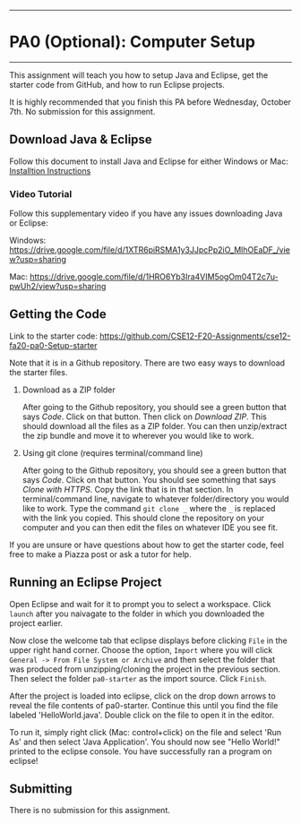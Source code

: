 
---
# PA0 (Optional): Computer Setup
---

This assignment will teach you how to setup Java and Eclipse, get the starter code from GitHub, and how to run Eclipse projects.

It is highly recommended that you finish this PA before Wednesday, October 7th. No submission for this assignment.

## Download Java & Eclipse

Follow this document to install Java and Eclipse for either Windows or Mac: <a target="_blank" href="https://docs.google.com/document/d/1wiWmSw-t3PIkFtu4hDhAmWykpleA3h-he3AaDb1Fq4A/edit?usp=sharing">Installtion Instructions</a>

### Video Tutorial
Follow this supplementary video if you have any issues downloading Java or Eclipse:

Windows: <a href="https://drive.google.com/file/d/1XTR6piRSMA1y3JJpcPp2iO_MlhOEaDF_/view?usp=sharing" target="_blank">https://drive.google.com/file/d/1XTR6piRSMA1y3JJpcPp2iO_MlhOEaDF_/view?usp=sharing</a>
   
   Mac: <a href="https://drive.google.com/file/d/1HRO6Yb3Ira4VIM5ogOm04T2c7u-pwUh2/view?usp=sharing" target="_blank">https://drive.google.com/file/d/1HRO6Yb3Ira4VIM5ogOm04T2c7u-pwUh2/view?usp=sharing</a>

## Getting the Code

Link to the starter code: <a target="_blank" href="https://github.com/CSE12-F20-Assignments/cse12-fa20-pa0-Setup-starter">https://github.com/CSE12-F20-Assignments/cse12-fa20-pa0-Setup-starter</a>

Note that it is in a Github repository. There are two easy ways to download the starter files.

1. Download as a ZIP folder 

    After going to the Github repository, you should see a green button that says *Code*. Click on that button. Then click on *Download ZIP*. This should download all the files as a ZIP folder. You can then unzip/extract the zip bundle and move it to wherever you would like to work.

2. Using git clone (requires terminal/command line)

    After going to the Github repository, you should see a green button that says *Code*. Click on that button. You should see something that says *Clone with HTTPS*. Copy the link that is in that section. In terminal/command line, navigate to whatever folder/directory you would like to work. Type the command `git clone _` where the `_` is replaced with the link you copied. This should clone the repository on your computer and you can then edit the files on whatever IDE you see fit.
    
If you are unsure or have questions about how to get the starter code, feel free to make a Piazza post or ask a tutor for help.



## Running an Eclipse Project
Open Eclipse and wait for it to prompt you to select a workspace. Click `launch` after you naivagate to the folder in which you downloaded the project earlier. 

Now close the welcome tab that eclipse displays before clicking `File` in the upper right hand corner. Choose the option, `Import` where you will click `General -> From File System or Archive` and then select the folder that was produced from unzipping/cloning the project in the previous section. Then select the folder `pa0-starter` as the import source. Click `Finish`. 

After the project is loaded into eclipse, click on the drop down arrows to reveal the file contents of pa0-starter. Continue this until you find the file labeled 'HelloWorld.java'. Double click on the file to open it in the editor. 

To run it, simply right click (Mac: control+click) on the file and select 'Run As' and then select 'Java Application'. You should now see "Hello World!" printed to the eclipse console. You have successfully ran a program on eclipse!

## Submitting

There is no submission for this assignment.
